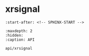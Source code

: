# xrsignal

```{include} ../README.md
:start-after: <!-- SPHINX-START -->
```

```{toctree}
:maxdepth: 2
:hidden:
:caption: API

api/xrsignal
```